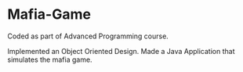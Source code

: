 # Mafia-Game
Coded as part of Advanced Programming course.

Implemented an Object Oriented Design. Made a Java Application that simulates the mafia game.

